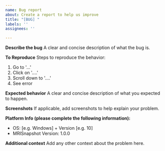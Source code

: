 ```yaml
---
name: Bug report
about: Create a report to help us improve
title: "[BUG] "
labels: ''
assignees: ''

---
```


**Describe the bug**
A clear and concise description of what the bug is.

**To Reproduce**
Steps to reproduce the behavior:
1. Go to '...'
2. Click on '....'
3. Scroll down to '....'
4. See error

**Expected behavior**
A clear and concise description of what you expected to happen.

**Screenshots**
If applicable, add screenshots to help explain your problem.

**Platform Info (please complete the following information):**
 - OS: [e.g. Windows] + Version [e.g. 10]
 - MRISnapshot Version: 1.0.0

**Additional context**
Add any other context about the problem here.
